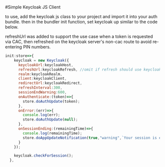 #Simple Keycloak JS Client

to use, add the keycloak js class to your project and import it into your auth bundle.
then in the bundler init function, set keycloak up similar to the code below. 

refreshUrl was added to support the use case when a token is requested via CAC, 
then refreshed on the keycloak server's non-cac route to avoid re-entering PIN numbers.

```js
init:store=>{
    keycloak = new Keycloak({
      keycloakUrl:keycloakHost,
      refreshUrl:keycloakRefresh, //omit if refresh should use keycloakHost
      realm:keycloakRealm,
      client:keycloakClient,
      redirectUrl:keycloakRedirect,
      refreshInterval:300,
      sessionEndWarning:600,
      onAuthenticate:(token)=>{
        store.doAuthUpdate(token);
      },
      onError:(err)=>{
        console.log(err);
        store.doAuthUpdate(null);
      },
      onSessionEnding:(remainingTime)=>{
        console.log(remainingTime);
        store.doAppUpdateNotification(true,"warning",`Your session is expiring in ${Math.round(remainingTime/60)} minutes.`)
      }
    });

    keycloak.checkForSession();
  },
```
